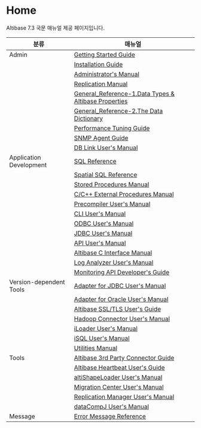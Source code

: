 # Home

Altibase 7.3 국문 매뉴얼 제공 페이지입니다.

|분류|매뉴얼|
|----|-----|
|Admin|[Getting Started Guide](https://soyoon-choi-mkdocs-trial.readthedocs-hosted.com/ko/7.3/Admin/Getting%20Started%20Guide/0.%EC%84%9C%EB%AC%B8/)|
||[Installation Guide](https://soyoon-choi-mkdocs-trial.readthedocs-hosted.com/ko/7.3/Admin/Installation%20Guide/0.%EC%84%9C%EB%AC%B8/)|
||[Administrator's Manual](https://soyoon-choi-mkdocs-trial.readthedocs-hosted.com/ko/7.3/Admin/Administrator%27s%20Manual/0.%EC%84%9C%EB%AC%B8/)|
||[Replication Manual](https://soyoon-choi-mkdocs-trial.readthedocs-hosted.com/ko/7.3/Admin/Replication%20Manual/0.%20%EC%84%9C%EB%AC%B8/)|
||[General_Reference-1.Data Types & Altibase Properties](https://soyoon-choi-mkdocs-trial.readthedocs-hosted.com/ko/7.3/Admin/General_Reference-1.Data%20Types%20%26%20Altibase%20Properties/0.%20%EC%84%9C%EB%AC%B8/)|
||[General_Reference-2.The Data Dictionary](https://soyoon-choi-mkdocs-trial.readthedocs-hosted.com/ko/7.3/Admin/General_Reference-2.The%20Data%20Dictionary/0.%EC%84%9C%EB%AC%B8/) |
||[Performance Tuning Guide](https://soyoon-choi-mkdocs-trial.readthedocs-hosted.com/ko/7.3/Admin/Performance%20Tuning%20Guide/0.%EC%84%9C%EB%AC%B8/)|
||[SNMP Agent Guide](https://soyoon-choi-mkdocs-trial.readthedocs-hosted.com/ko/7.3/Admin/SNMP%20Agent%20Guide/0.%EC%84%9C%EB%AC%B8/)|
||[DB Link User's Manual](https://soyoon-choi-mkdocs-trial.readthedocs-hosted.com/ko/7.3/Admin/DB%20Link%20User%27s%20Manual/0.%20%EC%84%9C%EB%AC%B8/)|
|Application Development|[SQL Reference](https://github.com/ALTIBASE/Documents/blob/master/Manuals/Altibase_7.3/kor/SQL%20Reference.md)|
||[Spatial SQL Reference](https://github.com/ALTIBASE/Documents/blob/master/Manuals/Altibase_7.3/kor/Spatial%20SQL%20Reference.md)|
||[Stored Procedures Manual](https://github.com/ALTIBASE/Documents/blob/master/Manuals/Altibase_7.3/kor/Stored%20Procedures%20Manual.md)|
||[C/C++ External Procedures Manual](https://github.com/ALTIBASE/Documents/blob/master/Manuals/Altibase_7.3/kor/External%20Procedures%20Manual.md)|
||[Precompiler User's Manual](https://github.com/ALTIBASE/Documents/blob/master/Manuals/Altibase_7.3/kor/Precompiler%20User's%20Manual.md)|
||[CLI User's Manual](https://github.com/ALTIBASE/Documents/blob/master/Manuals/Altibase_7.3/kor/CLI%20User's%20Manual.md)|
||[ODBC User's Manual](https://github.com/ALTIBASE/Documents/blob/master/Manuals/Altibase_7.3/kor/ODBC%20User's%20Manual.md)|
||[JDBC User's Manual](https://github.com/ALTIBASE/Documents/blob/master/Manuals/Altibase_7.3/kor/JDBC%20User's%20Manual.md)|
||[API User's Manual](https://github.com/ALTIBASE/Documents/blob/master/Manuals/Altibase_7.3/kor/API%20User's%20Manual.md)|
||[Altibase C Interface Manual](https://github.com/ALTIBASE/Documents/blob/master/Manuals/Altibase_7.3/kor/Altibase%20C%20Interface%20Manual.md)|
||[Log Analyzer User's Manual](https://github.com/ALTIBASE/Documents/blob/master/Manuals/Altibase_7.3/kor/Log%20Analyzer%20User's%20Manual.md)|
||[Monitoring API Developer's Guide](https://github.com/ALTIBASE/Documents/blob/master/Manuals/Altibase_7.3/kor/Monitoring%20API%20Developer's%20Guide.md)|
|Version-dependent Tools|[Adapter for JDBC User's Manual](https://github.com/ALTIBASE/Documents/blob/master/Manuals/Altibase_7.3/kor/Adapter%20for%20JDBC%20User's%20Manual.md)|
||[Adapter for Oracle User's Manual](https://github.com/ALTIBASE/Documents/blob/master/Manuals/Altibase_7.3/kor/Adapter%20for%20Oracle%20User's%20Manual.md)|
||[Altibase SSL/TLS User's Guide](https://github.com/ALTIBASE/Documents/blob/master/Manuals/Altibase_7.3/kor/Altibase%20SSL%20TLS%20User's%20Guide.md)|
||[Hadoop Connector User's Manual](https://github.com/ALTIBASE/Documents/blob/master/Manuals/Altibase_7.3/kor/Hadoop%20Connector%20User's%20Manual.md)|
||[iLoader User's Manual](https://github.com/ALTIBASE/Documents/blob/master/Manuals/Altibase_7.3/kor/iLoader%20User's%20Manual.md)|
||[iSQL User's Manual](https://github.com/ALTIBASE/Documents/blob/master/Manuals/Altibase_7.3/kor/iSQL%20User's%20Manual.md)|
||[Utilities Manual](https://github.com/ALTIBASE/Documents/blob/master/Manuals/Altibase_7.3/kor/Utilities%20Manual.md)|
|Tools|[Altibase 3rd Party Connector Guide](https://github.com/ALTIBASE/Documents/blob/master/Manuals/Tools/Altibase_release/kor/Altibase%203rd%20Party%20Connector%20Guide.md)|
||[Altibase Heartbeat User's Guide](https://github.com/ALTIBASE/Documents/blob/master/Manuals/Tools/Altibase_release/kor/Altibase%20Heartbeat%20User's%20Guide.md)|
||[altiShapeLoader User's Manual](https://github.com/ALTIBASE/Documents/blob/master/Manuals/Tools/Altibase_release/kor/altiShapeLoader%20User's%20Manual.md)|
||[Migration Center User's Manual](https://github.com/ALTIBASE/Documents/blob/master/Manuals/Tools/Altibase_release/kor/Migration%20Center%20User's%20Manual.md)|
||[Replication Manager User's Manual](https://github.com/ALTIBASE/Documents/blob/master/Manuals/Tools/Altibase_release/kor/Replication%20Manager%20User's%20Manual.md)|
||[dataCompJ User's Manual](https://github.com/ALTIBASE/Documents/blob/master/Manuals/Tools/Altibase_release/kor/dataCompJ%20User's%20Manual.md)|
|Message|[Error Message Reference](https://github.com/ALTIBASE/Documents/blob/master/Manuals/Altibase_7.3/kor/Error%20Message%20Reference.md)|